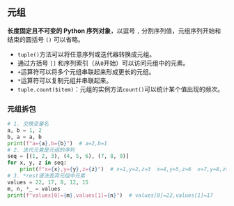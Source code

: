 ## 元组

**长度固定且不可变的 Python 序列对象**，以逗号 `,` 分割序列值，元组序列开始和结束的圆括号 `()` 可以省略。

- `tuple()`方法可以将任意序列或迭代器转换成元组。
- 通过方括号 `[]` 和序列索引（从`0`开始）可以访问元组中的元素。
- `+`运算符可以将多个元组串联起来形成更长的元组。
- `*`运算符可以复制元组并串联起来。
- `tuple.count($item)`：元组的实例方法`count()`可以统计某个值出现的频次。

### 元组拆包

```python
# 1. 交换变量名
a, b = 1, 2
b, a = a, b
print(f"a={a},b={b}")  # a=2,b=1
# 2. 迭代元素是元组的序列
seq = [(1, 2, 3), (4, 5, 6), (7, 8, 9)]
for x, y, z in seq:
    print(f"x={x},y={y},z={z}")  # x=1,y=2,z=3  x=4,y=5,z=6  x=7,y=8,z=9
# 3. *rest语法丢弃元组中元素
values = 22, 17, 8, 12, 15
m, n, *_ = values
print(f"values[0]={m},values[1]={n}")  # values[0]=22,values[1]=17
```
